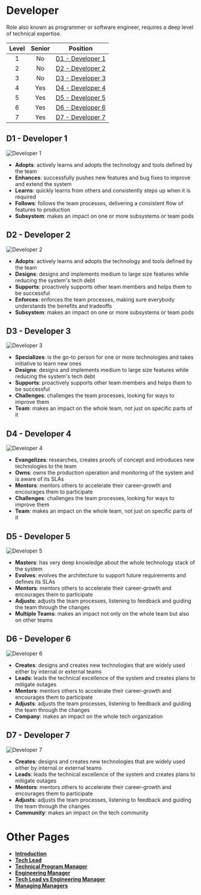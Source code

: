 # Developer

Role also known as programmer or software engineer, requires a deep level of technical expertise.

| Level | Senior |               Position                |
|:-----:|:------:|:-------------------------------------:|
|   1   |   No   | [D1 - Developer 1](#d1---developer-1) |
|   2   |   No   | [D2 - Developer 2](#d2---developer-2) |
|   3   |   No   | [D3 - Developer 3](#d3---developer-3) |
|   4   |  Yes   | [D4 - Developer 4](#d4---developer-4) |
|   5   |  Yes   | [D5 - Developer 5](#d5---developer-5) |
|   6   |  Yes   | [D6 - Developer 6](#d6---developer-6) |
|   7   |  Yes   | [D7 - Developer 7](#d7---developer-7) |

## D1 - Developer 1

<picture>
  <source media="(prefers-color-scheme: dark)" srcset="/charts/developer-1-dark.png">
  <source media="(prefers-color-scheme: light)" srcset="/charts/developer-1.png">
  <img alt="Developer 1" src="/charts/developer-1.png">
</picture>

* **Adopts**: actively learns and adopts the technology and tools defined by the team
* **Enhances**: successfully pushes new features and bug fixes to improve and extend the system
* **Learns**: quickly learns from others and consistently steps up when it is required
* **Follows**: follows the team processes, delivering a consistent flow of features to production
* **Subsystem**: makes an impact on one or more subsystems or team pods

## D2 - Developer 2

<picture>
  <source media="(prefers-color-scheme: dark)" srcset="/charts/developer-2-dark.png">
  <source media="(prefers-color-scheme: light)" srcset="/charts/developer-2.png">
  <img alt="Developer 2" src="/charts/developer-2.png">
</picture>

* **Adopts**: actively learns and adopts the technology and tools defined by the team
* **Designs**: designs and implements medium to large size features while reducing the system's tech debt
* **Supports**: proactively supports other team members and helps them to be successful
* **Enforces**: enforces the team processes, making sure everybody understands the benefits and tradeoffs
* **Subsystem**: makes an impact on one or more subsystems or team pods

## D3 - Developer 3

<picture>
  <source media="(prefers-color-scheme: dark)" srcset="/charts/developer-3-dark.png">
  <source media="(prefers-color-scheme: light)" srcset="/charts/developer-3.png">
  <img alt="Developer 3" src="/charts/developer-3.png">
</picture>

* **Specializes**: is the go-to person for one or more technologies and takes initiative to learn new ones
* **Designs**: designs and implements medium to large size features while reducing the system's tech debt
* **Supports**: proactively supports other team members and helps them to be successful
* **Challenges**: challenges the team processes, looking for ways to improve them
* **Team**: makes an impact on the whole team, not just on specific parts of it

## D4 - Developer 4

<picture>
  <source media="(prefers-color-scheme: dark)" srcset="/charts/developer-4-dark.png">
  <source media="(prefers-color-scheme: light)" srcset="/charts/developer-4.png">
  <img alt="Developer 4" src="/charts/developer-4.png">
</picture>

* **Evangelizes**: researches, creates proofs of concept and introduces new technologies to the team
* **Owns**: owns the production operation and monitoring of the system and is aware of its SLAs
* **Mentors**: mentors others to accelerate their career-growth and encourages them to participate
* **Challenges**: challenges the team processes, looking for ways to improve them
* **Team**: makes an impact on the whole team, not just on specific parts of it

## D5 - Developer 5

<picture>
  <source media="(prefers-color-scheme: dark)" srcset="/charts/developer-5-dark.png">
  <source media="(prefers-color-scheme: light)" srcset="/charts/developer-5.png">
  <img alt="Developer 5" src="/charts/developer-5.png">
</picture>

* **Masters**: has very deep knowledge about the whole technology stack of the system
* **Evolves**: evolves the architecture to support future requirements and defines its SLAs
* **Mentors**: mentors others to accelerate their career-growth and encourages them to participate
* **Adjusts**: adjusts the team processes, listening to feedback and guiding the team through the changes
* **Multiple Teams**: makes an impact not only on the whole team but also on other teams

## D6 - Developer 6

<picture>
  <source media="(prefers-color-scheme: dark)" srcset="/charts/developer-6-dark.png">
  <source media="(prefers-color-scheme: light)" srcset="/charts/developer-6.png">
  <img alt="Developer 6" src="/charts/developer-6.png">
</picture>

* **Creates**: designs and creates new technologies that are widely used either by internal or external teams
* **Leads**: leads the technical excellence of the system and creates plans to mitigate outages
* **Mentors**: mentors others to accelerate their career-growth and encourages them to participate
* **Adjusts**: adjusts the team processes, listening to feedback and guiding the team through the changes
* **Company**: makes an impact on the whole tech organization

## D7 - Developer 7

<picture>
  <source media="(prefers-color-scheme: dark)" srcset="/charts/developer-7-dark.png">
  <source media="(prefers-color-scheme: light)" srcset="/charts/developer-7.png">
  <img alt="Developer 7" src="/charts/developer-7.png">
</picture>

* **Creates**: designs and creates new technologies that are widely used either by internal or external teams
* **Leads**: leads the technical excellence of the system and creates plans to mitigate outages
* **Mentors**: mentors others to accelerate their career-growth and encourages them to participate
* **Adjusts**: adjusts the team processes, listening to feedback and guiding the team through the changes
* **Community**: makes an impact on the tech community

# Other Pages

* [**Introduction**](README.md)
* [**Tech Lead**](TechLead.md)
* [**Technical Program Manager**](TechnicalProgramManager.md)
* [**Engineering Manager**](EngineeringManager.md)
* [**Tech Lead vs Engineering Manager**](TechLead-EngineeringManager.md)
* [**Managing Managers**](Managing-Managers.md)
